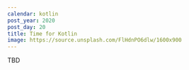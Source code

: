```yaml
---
calendar: kotlin
post_year: 2020
post_day: 20
title: Time for Kotlin
image: https://source.unsplash.com/FlHdnPO6dlw/1600x900
---
```

TBD
